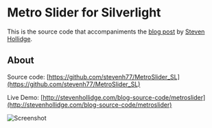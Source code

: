 # Metro Slider for Silverlight

This is the source code that accompaniments the [blog post](http://stevenhollidge.blogspot.ch/2012/07/metro-style-slider.html) by [Steven Hollidge](http://stevenhollidge.com).


## About

Source code:  [https://github.com/stevenh77/MetroSlider_SL](https://github.com/stevenh77/MetroSlider_SL)

Live Demo:  [http://stevenhollidge.com/blog-source-code/metroslider](http://stevenhollidge.com/blog-source-code/metroslider)

![Screenshot](http://stevenhollidge.com/blog-source-code/metroslider/screenshot.PNG)